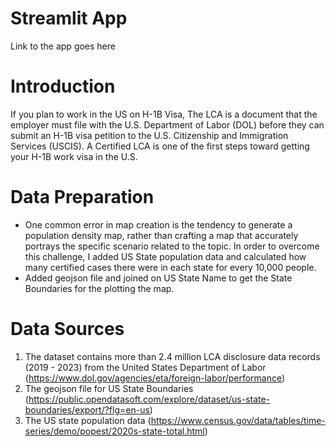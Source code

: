 # Streamlit App
 Link to the app goes here

# Introduction
If you plan to work in the US on H-1B Visa, The LCA is a document that the employer must file with the U.S. Department of Labor (DOL) before they can submit an H-1B visa petition to the U.S. Citizenship and Immigration Services (USCIS). A Certified LCA is one of the first steps toward getting your H-1B work visa in the U.S.

# Data Preparation
- One common error in map creation is the tendency to generate a population density map, rather than crafting a map that accurately portrays the specific scenario related to the topic. In order to overcome this challenge, I added US State population data and calculated how many certified cases there were in each state for every 10,000 people.
- Added geojson file and joined on US State Name to get the State Boundaries for the plotting the map.

# Data Sources
1. The dataset contains more than 2.4 million LCA disclosure data records (2019 - 2023) from the United States Department of Labor (https://www.dol.gov/agencies/eta/foreign-labor/performance)
2. The geojson file for US State Boundaries (https://public.opendatasoft.com/explore/dataset/us-state-boundaries/export/?flg=en-us)
3. The US state population data (https://www.census.gov/data/tables/time-series/demo/popest/2020s-state-total.html)


